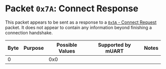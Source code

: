 # Packet `0x7A`: Connect Response

This packet appears to be sent as a response to a [`0x5A` - Connect Request](0x5A-connect-request) packet. It does not 
appear to contain any information beyond finishing a connection handshake.

| Byte | Purpose | Possible Values | Supported by mUART | Notes |
|------|---------|-----------------|--------------------|-------|
| 0    |         | 0x0             |                    |       |
